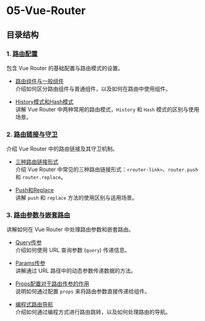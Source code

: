 # 05-Vue-Router

## 目录结构

### 1. [路由配置](./1-Router-Configuration)

包含 Vue Router 的基础配置与路由模式的设置。

- [路由组件与一般组件](./1-Router-Configuration/1-路由组件与一般组件.md)  
  介绍如何区分路由组件与普通组件，以及如何在路由中使用组件。

- [History模式和Hash模式](./1-Router-Configuration/2-HIstory模式和Hash模式.md)  
  讲解 Vue Router 中两种常用的路由模式，`History` 和 `Hash` 模式的区别与使用场景。

### 2. [路由链接与守卫](./2-Route-Links-and-Guards)

介绍 Vue Router 中的路由链接及其守卫机制。

- [三种路由链接形式](./2-Route-Links-and-Guards/1-三种路由链接形式.md)  
  介绍 Vue Router 中常见的三种路由链接形式：`<router-link>`、`router.push` 和 `router.replace`。

- [Push和Replace](./2-Route-Links-and-Guards/2-Push和Replace.md)  
  讲解 `push` 和 `replace` 方法的使用区别与适用场景。

### 3. [路由参数与嵌套路由](./3-Route-Params-and-Nested-Routes)

讲解如何在 Vue Router 中处理路由参数和嵌套路由。

- [Query传参](./3-Route-Params-and-Nested-Routes/1-Query传参.md)  
  介绍如何使用 URL 查询参数 (`query`) 传递信息。

- [Params传参](./3-Route-Params-and-Nested-Routes/2-Params传参.md)  
  讲解通过 URL 路径中的动态参数传递数据的方法。

- [Props配置对于路由传参的作用](./3-Route-Params-and-Nested-Routes/3-Props配置对于路由传参的作用.md)  
  说明如何通过配置 `props` 来将路由参数直接传递给组件。

- [编程式路由导航](./3-Route-Params-and-Nested-Routes/4-编程式路由导航.md)  
  介绍如何通过编程方式进行路由跳转，以及如何处理路由的导航。